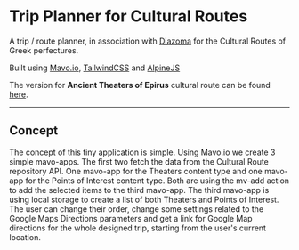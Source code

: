 # Trip Planner for Cultural Routes

A trip / route planner, in association with <a href="https://diazoma.gr">Diazoma</a> for the Cultural Routes of Greek perfectures.

Built using <a href="https://github.com/mavoweb/mavo">Mavo.io</a>, <a href="https://github.com/tailwindlabs/tailwindcss">TailwindCSS</a> and <a href="https://github.com/alpinejs/alpine">AlpineJS</a>

The version for <strong>Ancient Theaters of Epirus</strong> cultural route can be found <a href="https://tripplanner.n6.myws.ca/epirus/mavo-planner.html" target="_blank">here</a>.

---

## Concept

The concept of this tiny application is simple. Using Mavo.io we create 3 simple mavo-apps. The first two fetch the data from the Cultural Route repository API. One mavo-app for the Theaters content type and one mavo-app for the Points of Interest content type. Both are using the mv-add action to add the selected items to the third mavo-app. The third mavo-app is using local storage to create a list of both Theaters and Points of Interest. The user can change their order, change some settings related to the Google Maps Directions parameters and get a link for Google Map directions for the whole designed trip, starting from the user's current location.